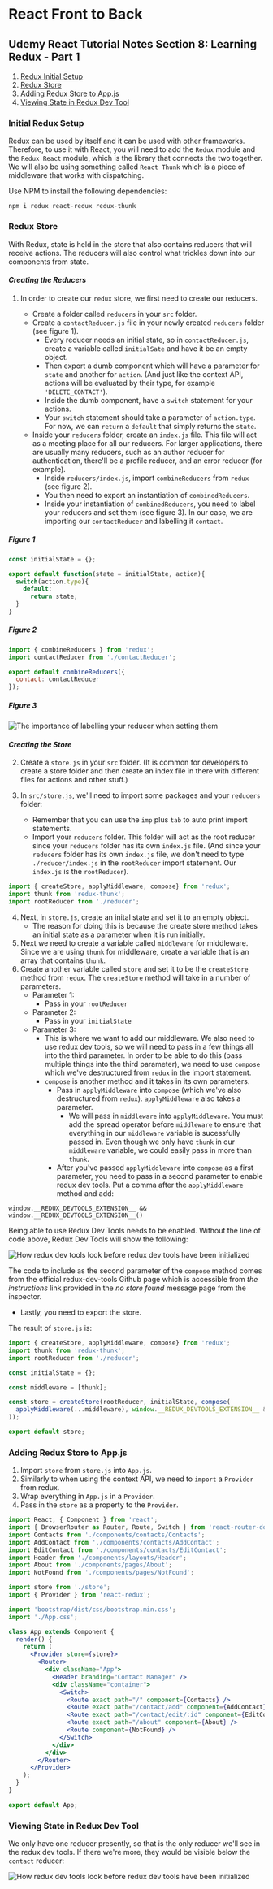 # React Front to Back

## Udemy React Tutorial Notes Section 8: Learning Redux - Part 1

1. [ Redux Initial Setup ](#redux-intial-setup)
2. [ Redux Store ](#redux-store)
3. [ Adding Redux Store to App.js ](#adding-redux-store-to-app.js)
4. [ Viewing State in Redux Dev Tool ](#viewing-state-in-redux-dev-tool)



<a data="redux-intial-setup"></a>

### **Initial Redux Setup**

Redux can be used by itself and it can be used with other frameworks. Therefore, to use it with React, you will need to add the `Redux` module and the `Redux React` module, which is the library that connects the two together. We will also be using something called `React Thunk` which is a piece of middleware that works with dispatching. 

Use NPM to install the following dependencies:

```
npm i redux react-redux redux-thunk
```

<a data="redux-store"></a>

### **Redux Store**

With Redux, state is held in the store that also contains reducers that will receive actions. The reducers will also control what trickles down into our components from state. 

#### _Creating the Reducers_

1. In order to create our `redux` store, we first need to create our reducers.

    * Create a folder called `reducers` in your `src` folder.
    * Create a `contactReducer.js` file in your newly created `reducers` folder (see figure 1).
      * Every reducer needs an initial state, so in `contactReducer.js`, create a variable called `initialSate` and have it be an empty object.
      * Then export a dumb component which will have a parameter for `state` and another for `action`. (And just like the context API, actions will be evaluated by their type, for example `'DELETE_CONTACT'`).
      * Inside the dumb component, have a `switch` statement for your actions.
      * Your `switch` statement should take a parameter of `action.type`. For now, we can `return` a `default` that simply returns the `state`.
    * Inside your `reducers` folder, create an `index.js` file. This file will act as a meeting place for all our reducers. For larger applications, there are usually many reducers, such as an author reducer for authentication, there'll be a profile reducer, and an error reducer (for example). 
      * Inside `reducers/index.js`, import `combineReducers` from `redux` (see figure 2). 
      * You then need to export an instantiation of `combinedReducers`.
      * Inside your instantiation of `combinedReducers`, you need to label your reducers and set them (see figure 3). In our case, we are importing our `contactReducer` and labelling it `contact`.



##### Figure 1

```jsx
const initialState = {};

export default function(state = initialState, action){
  switch(action.type){
    default:
      return state;
  }
}
```

##### Figure 2

```jsx
import { combineReducers } from 'redux';
import contactReducer from './contactReducer';

export default combineReducers({
  contact: contactReducer
});
```

##### Figure 3

![The importance of labelling your reducer when setting them](./images/redux-2.png)




#### _Creating the Store_


2. Create a `store.js` in your `src` folder. (It is common for developers to create a store folder and then create an index file in there with different files for actions and other stuff.)
3. In `src/store.js`, we'll need to import some packages and your `reducers` folder:

    * Remember that you can use the `imp` plus `tab` to auto print import statements.
    * Import your `reducers` folder. This folder will act as the root reducer since your `reducers` folder has its own `index.js` file. (And since your `reducers` folder has its own `index.js` file, we don't need to type `./reducer/index.js` in the `rootReducer` import statement. Our `index.js` is the `rootReducer`).

```jsx
import { createStore, applyMiddleware, compose} from 'redux';
import thunk from 'redux-thunk';
import rootReducer from './reducer';
```

4. Next, in `store.js`, create an inital state and set it to an empty object.
    * The reason for doing this is because the create store method takes an initial state as a parameter when it is run initially. 
5. Next we need to create a variable called `middleware` for middleware. Since we are using `thunk` for middleware, create a variable that is an array that contains `thunk`.
6. Create another variable called `store` and set it to be the `createStore` method from `redux`. The `createStore` method will take in a number of parameters.
    * Parameter 1: 
      * Pass in your `rootReducer`
    * Parameter 2:
      * Pass in your `initialState`
    * Parameter 3:
      *  This is where we want to add our middleware. We also need to use redux dev tools, so we will need to pass in a few things all into the third parameter. In order to be able to do this (pass multiple things into the third parameter), we need to use `compose` which we've destructured from  `redux` in the import statement.
      * `compose` is another method and it takes in its own parameters.
        * Pass in `applyMiddleware` into `compose` (which we've also destructured from `redux`). `applyMiddleware` also takes a parameter.
          *  We will pass in `middleware` into `applyMiddleware`.  You must add the spread operator before `middleware` to ensure that everything in our `middleware` variable is sucessfully passed in. Even though we only have `thunk` in our `middleware` variable, we could easily pass in more than `thunk`.
        * After you've passed `applyMiddleware` into `compose` as a first parameter, you need to pass in a second parameter to enable redux dev tools. Put a comma after the `applyMiddleware` method and add:

```
window.__REDUX_DEVTOOLS_EXTENSION__ && window.__REDUX_DEVTOOLS_EXTENSION__()
```

Being able to use Redux Dev Tools needs to be enabled. Without the line of code above, Redux Dev Tools will show the following:

![How redux dev tools look before redux dev tools have been initialized](./images/redux-1.png)

The code to include as the second parameter of the `compose` method comes from the official redux-dev-tools Github page which is accessible from _the instructions_ link provided in the _no store found_ message page from the inspector.

  * Lastly, you need to export the store.


The result of `store.js` is:

```jsx
import { createStore, applyMiddleware, compose} from 'redux';
import thunk from 'redux-thunk';
import rootReducer from './reducer';

const initialState = {};

const middleware = [thunk];

const store = createStore(rootReducer, initialState, compose(
  applyMiddleware(...middleware), window.__REDUX_DEVTOOLS_EXTENSION__ && window.__REDUX_DEVTOOLS_EXTENSION__()
));

export default store;
```

<a data="adding-redux-store-to-app.js"></a>

### **Adding Redux Store to App.js**

1. Import `store` from `store.js` into `App.js`.
2. Similarly to when using the context API, we need to `import` a `Provider` from redux.
3. Wrap everything in `App.js` in a `Provider`.
4. Pass in the `store` as a property to the `Provider`.


```jsx
import React, { Component } from 'react';
import { BrowserRouter as Router, Route, Switch } from 'react-router-dom';
import Contacts from './components/contacts/Contacts';
import AddContact from './components/contacts/AddContact';
import EditContact from './components/contacts/EditContact';
import Header from './components/layouts/Header';
import About from './components/pages/About';
import NotFound from './components/pages/NotFound';

import store from './store';
import { Provider } from 'react-redux';

import 'bootstrap/dist/css/bootstrap.min.css';
import './App.css';

class App extends Component {
  render() {
    return (
      <Provider store={store}>
        <Router>
          <div className="App">
            <Header branding="Contact Manager" />
            <div className="container">
              <Switch>
                <Route exact path="/" component={Contacts} />
                <Route exact path="/contact/add" component={AddContact} />
                <Route exact path="/contact/edit/:id" component={EditContact} />
                <Route exact path="/about" component={About} />
                <Route component={NotFound} />
              </Switch>
            </div>
          </div>
        </Router>
      </Provider>
    );
  }
}

export default App;
```


<a data="viewing-state-in-redux-dev-tool"></a>

### **Viewing State in Redux Dev Tool**

We only have one reducer presently, so that is the only reducer we'll see in the redux dev tools. If there we're more, they would be visible below the `contact` reducer:

![How redux dev tools look before redux dev tools have been initialized](./images/redux-3.png)
